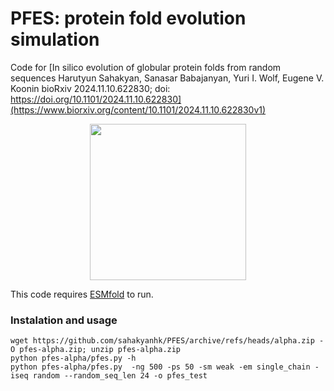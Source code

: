 # PFES: protein fold evolution simulation

Code for [In silico evolution of globular protein folds from random sequences
Harutyun Sahakyan, Sanasar Babajanyan, Yuri I. Wolf, Eugene V. Koonin
bioRxiv 2024.11.10.622830; doi: https://doi.org/10.1101/2024.11.10.622830](https://www.biorxiv.org/content/10.1101/2024.11.10.622830v1)

<p align="center"><img src="https://github.com/sahakyanhk/pfes/tree/alpha/.workflow/fig1.jpg" height="250"/></p>

This code requires [ESMfold](https://github.com/facebookresearch/esm) to run. 

### Instalation and usage
```
wget https://github.com/sahakyanhk/PFES/archive/refs/heads/alpha.zip -O pfes-alpha.zip; unzip pfes-alpha.zip
python pfes-alpha/pfes.py -h
python pfes-alpha/pfes.py  -ng 500 -ps 50 -sm weak -em single_chain -iseq random --random_seq_len 24 -o pfes_test
```

